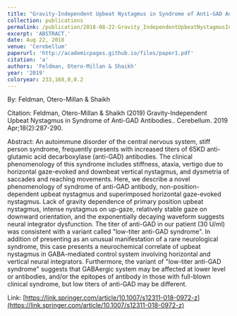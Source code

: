 ```yaml
---
title: "Gravity-Independent Upbeat Nystagmus in Syndrome of Anti-GAD Antibodies."
collection: publications
permalink: /publication/2018-08-22-Gravity_IndependentUpbeatNystagmusInSyndromeOfAnti_GADAntibodie
excerpt: 'ABSTRACT.'
date: Aug 22, 2018
venue: 'Cerebellum'
paperurl: 'http://academicpages.github.io/files/paper1.pdf'
citation: 'a'
authors: 'Feldman, Otero-Millan & Shaikh'
year: '2019'
coloryear: 233,168,0,0.2
---
```


By: Feldman, Otero-Millan & Shaikh

Citation: Feldman, Otero-Millan & Shaikh (2019) Gravity-Independent Upbeat Nystagmus in Syndrome of Anti-GAD Antibodies.. Cerebellum. 2019 Apr;18(2):287-290. 

Abstract: An autoimmune disorder of the central nervous system, stiff person syndrome, frequently presents with increased titers of 65KD anti-glutamic acid decarboxylase (anti-GAD) antibodies. The clinical phenomenology of this syndrome includes stiffness, ataxia, vertigo due to horizontal gaze-evoked and downbeat vertical nystagmus, and dysmetria of saccades and reaching movements. Here, we describe a novel phenomenology of syndrome of anti-GAD antibody, non-position-dependent upbeat nystagmus and superimposed horizontal gaze-evoked nystagmus. Lack of gravity dependence of primary position upbeat nystagmus, intense nystagmus on up-gaze, relatively stable gaze on downward orientation, and the exponentially decaying waveform suggests neural integrator dysfunction. The titer of anti-GAD in our patient (30 U/ml) was consistent with a variant called "low-titer anti-GAD syndrome". In addition of presenting as an unusual manifestation of a rare neurological syndrome, this case presents a neurochemical correlate of upbeat nystagmus in GABA-mediated control system involving horizontal and vertical neural integrators. Furthermore, the variant of "low-titer anti-GAD syndrome" suggests that GABAergic system may be affected at lower level or antibodies, and/or the epitopes of antibody in those with full-blown clinical syndrome, but low titers of anti-GAD may be different.

Link: [https://link.springer.com/article/10.1007/s12311-018-0972-z](https://link.springer.com/article/10.1007/s12311-018-0972-z)
